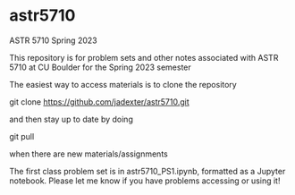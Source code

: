 # astr5710
ASTR 5710 Spring 2023

This repository is for problem sets and other notes associated with ASTR 5710 at CU Boulder for the Spring 2023 semester

The easiest way to access materials is to clone the repository

git clone https://github.com/jadexter/astr5710.git

and then stay up to date by doing

git pull

when there are new materials/assignments

The first class problem set is in astr5710_PS1.ipynb, formatted as a Jupyter notebook. Please let me know if you have problems accessing or using it!
